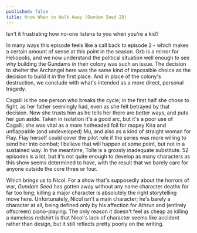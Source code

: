 ```yaml
---
published: false
title: Know When to Walk Away (Gundam Seed 29)
---
```

Isn't it frustrating how no-one listens to you when you're a kid?

In many ways this episode feels like a call back to episode 2 - which makes a certain amount of sense at this point in the season. Orb is a mirror for Heliopolis, and we now understand the political situation well enough to see why building the Gundams in their colony was such an issue. The decision to shelter the Archangel here was the same kind of impossible choice as the decision to build it in the first place. And in place of the colony's destruction, we conclude with what's intended as a more direct, personal tragedy.

Cagalli is the one person who breaks the cycle; in the first half she chose to fight, as her father seemingly had, even as she felt betrayed by that decision. Now she trusts him as he tells her there are better ways, and puts her gun aside. Taken in isolation it's a good arc, but it's a poor use of Cagalli; she was vital as a more hotheaded foil for mopey Kira and unflappable (and undeveloped) Mu, and also as a kind of straight woman for Flay. Flay herself could cover the pilot role if the series was more willing to send her into combat; I believe that will happen at some point, but not in a sustained way. In the meantime, Tolle is a grossly inadequate substitute. 52 episodes is a lot, but it's not quite enough to develop as many characters as this show seems determined to have, with the result that we barely care for anyone outside the core three or four.

Which brings us to Nicol. For a show that's supposedly about the horrors of war, *Gundam Seed* has gotten away without any name character deaths for far too long; killing a major character is absolutely the right storytelling move here. Unfortunately, Nicol isn't a main character; he's barely a character at all, being defined only by his affection for Athrun and (entirely offscreen) piano-playing. The only reason it doesn't feel as cheap as killing a nameless redshirt is that Nicol's lack of character seems like accident rather than design, but it still reflects pretty poorly on the writing.